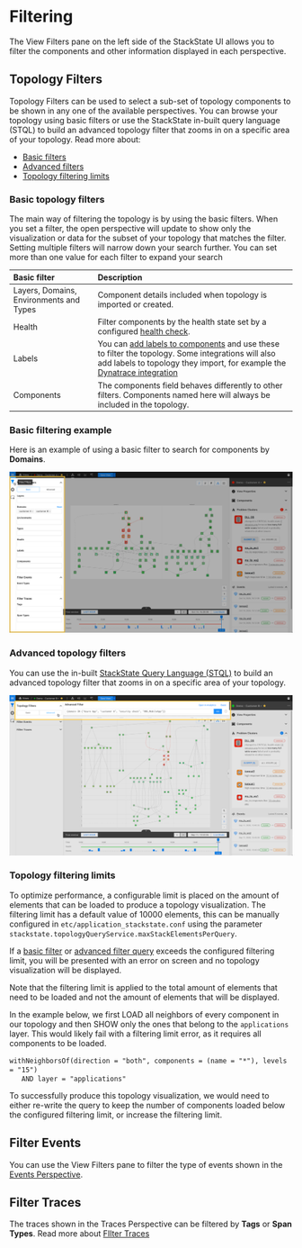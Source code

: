 # Filtering

The View Filters pane on the left side of the StackState UI allows you to filter the components and other information displayed in each perspective.

## Topology Filters

Topology Filters can be used to select a sub-set of topology components to be shown in any one of the available perspectives. You can browse your topology using basic filters or use the StackState in-built query language \(STQL\) to build an advanced topology filter that zooms in on a specific area of your topology. Read more about:

* [Basic filters](#basic-topology-filters)
* [Advanced filters](#advanced-topology-filters)
* [Topology filtering limits](#topology-filtering-limits)

### Basic topology filters

The main way of filtering the topology is by using the basic filters. When you set a filter, the open perspective will update to show only the visualization or data for the subset of your topology that matches the filter. Setting multiple filters will narrow down your search further. You can set more than one value for each filter to expand your search

| Basic filter | Description |
| :--- | :--- |
| Layers, Domains, Environments and Types | Component details included when topology is imported or created. |
| Health | Filter components by the health state set by a configured [health check](/use/health-state-and-alerts/create-a-health-check.md). |
| Labels | You can [add labels to components](/configure/topology/tagging) and use these to filter the topology. Some integrations will also add labels to topology they import, for example the [Dynatrace integration](/stackpacks/integrations/dynatrace.md) |
| Components | The components field behaves differently to other filters. Components named here will always be included in the topology. |

### Basic filtering example

Here is an example of using a basic filter to search for components by **Domains**.

![Filtering example](/.gitbook/assets/v41_basic_filtering.png)

### Advanced topology filters

You can use the in-built [StackState Query Language \(STQL\)](/develop/reference/stql_reference.md) to build an advanced topology filter that zooms in on a specific area of your topology.

![Filtering\(advanced filter\)](/.gitbook/assets/v41_advanced_filtering.png)

### Topology filtering limits

To optimize performance, a configurable limit is placed on the amount of elements that can be loaded to produce a topology visualization. The filtering limit has a default value of 10000 elements, this can be manually configured in `etc/application_stackstate.conf` using the parameter `stackstate.topologyQueryService.maxStackElementsPerQuery`.

If a [basic filter](#basic-topology-filters) or [advanced filter query](#advanced-topology-filters) exceeds the configured filtering limit, you will be presented with an error on screen and no topology visualization will be displayed.

Note that the filtering limit is applied to the total amount of elements that need to be loaded and not the amount of elements that will be displayed.

In the example below, we first LOAD all neighbors of every component in our topology and then SHOW only the ones that belong to the `applications` layer. This would likely fail with a filtering limit error, as it requires all components to be loaded.

```text
withNeighborsOf(direction = "both", components = (name = "*"), levels = "15")
   AND layer = "applications"
```

To successfully produce this topology visualization, we would need to either re-write the query to keep the number of components loaded below the configured filtering limit, or increase the filtering limit.

## Filter Events

You can use the View Filters pane to filter the type of events shown in the [Events Perspective](/use/views/events_perspective.md#filter-events).

## Filter Traces

The traces shown in the Traces Perspective can be filtered by **Tags** or **Span Types**. Read more about [FIlter Traces](/use/views/traces_perspective.md#trace-filters)

